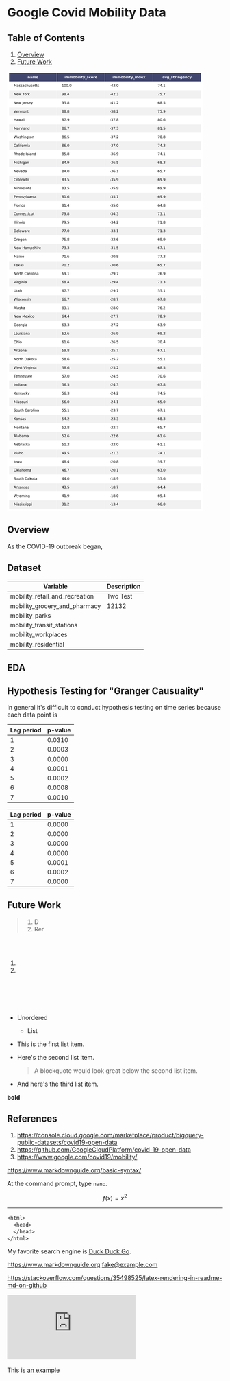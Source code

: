 # Google Covid Mobility Data

## Table of Contents

1. [Overview](#Overview)
2. [Future Work](#future)

![Tux, the Linux mascot](img/state_comparison.png)

## Overview
As the COVID-19 outbreak began, 

## Dataset

| Variable | Description |
| --- | --- |
| mobility_retail_and_recreation | Two Test |
| mobility_grocery_and_pharmacy | 12132 |    
| mobility_parks | |
| mobility_transit_stations | |
| mobility_workplaces | |
| mobility_residential | | 

## EDA


## Hypothesis Testing for "Granger Causuality"
In general it's difficult to conduct hypothesis testing on time series because each data point is 

| Lag period | p-value |
| --- | --- |
| 1 | 0.0310|
| 2 | 0.0003|
| 3 | 0.0000|
| 4 | 0.0001|
| 5 | 0.0002|
| 6 | 0.0008|
| 7 | 0.0010|

| Lag period | p-value |
| --- | --- |
| 1 | 0.0000|
| 2 | 0.0000|
| 3 | 0.0000|
| 4 | 0.0000|
| 5 | 0.0001|
| 6 | 0.0002|
| 7 | 0.0000|

## Future Work <a name ="future"> </a>

>1. D
>2. Rer

<br></br>

1. 
2.  


&nbsp;
&nbsp;

<br></br>


* Unordered
    * List

*  This is the first list item.
*  Here's the second list item.

    > A blockquote would look great below the second list item.

*   And here's the third list item.

**bold**

## References

1. https://console.cloud.google.com/marketplace/product/bigquery-public-datasets/covid19-open-data
2. https://github.com/GoogleCloudPlatform/covid-19-open-data
3. https://www.google.com/covid19/mobility/

https://www.markdownguide.org/basic-syntax/

At the command prompt, type `nano`.

$$f(x) = x^2$$

***


    <html>
      <head>
      </head>
    </html>

My favorite search engine is [Duck Duck Go](https://duckduckgo.com).

<https://www.markdownguide.org>
<fake@example.com>


https://stackoverflow.com/questions/35498525/latex-rendering-in-readme-md-on-github

![equation](https://latex.codecogs.com/gif.latex?f%28x%29%20%3D%20%5Cfrac%7B1%7D%7B2%7D) 


This is [an example][1]

[1]: http://www.google.com
